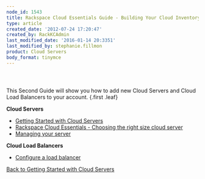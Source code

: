 ```yaml
---
node_id: 1543
title: Rackspace Cloud Essentials Guide - Building Your Cloud Inventory
type: article
created_date: '2012-07-24 17:20:47'
created_by: RackKCAdmin
last_modified_date: '2016-01-14 20:3351'
last_modified_by: stephanie.fillmon
product: Cloud Servers
body_format: tinymce
---
```


#### <br>
 This Second Guide will show you how to add new Cloud Servers and Cloud Load Balancers to your account. {.first .leaf}

**Cloud Servers**

-   [Getting Started with Cloud
    Servers](http://www.rackspace.com/knowledge_center/article/rackspace-cloud-essentials-creating-a-cloud-server)
-   [Rackspace Cloud Essentials - Choosing the right size cloud
    server](http://www.rackspace.com/knowledge_center/article/rackspace-cloud-essentials-choosing-the-right-size-cloud-server)
-   [Managing your
    server](http://www.rackspace.com/knowledge_center/article/rackspace-cloud-essentials-managing-your-server)

**Cloud Load Balancers**

-   [Configure a load
    balancer](http://www.rackspace.com/knowledge_center/article/configure-a-load-balancer)

 

[Back to Getting Started with Cloud
Servers](http://www.rackspace.com/knowledge_center/article/getting-started-with-cloud-servers-0)

